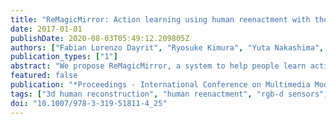 ```yaml
---
title: "ReMagicMirror: Action learning using human reenactment with the mirror metaphor"
date: 2017-01-01
publishDate: 2020-08-03T05:49:12.209805Z
authors: ["Fabian Lorenzo Dayrit", "Ryosuke Kimura", "Yuta Nakashima", "Ambrosio Blanco", "Hiroshi Kawasaki", "Katsushi Ikeuchi", "Tomokazu Sato", "Naokazu Yokoya"]
publication_types: ["1"]
abstract: "We propose ReMagicMirror, a system to help people learn actions (e.g., martial arts, dances). We first capture the motions of a teacher performing the action to learn, using two RGB-D cameras. Next, we fit a parametric human body model to the depth data and texture it using the color data, reconstructing the teacher's motion and appearance. The learner is then shown the ReMagicMirror system, which acts as a mirror. We overlay the teacher's reconstructed body on top of this mirror in an augmented reality fashion. The learner is able to intuitively manipulate the reconstruction's viewpoint by simply rotating her body, allowing for easy comparisons between the learner and the teacher. We perform a user study to evaluate our system's ease of use, effectiveness, quality, and appeal."
featured: false
publication: "*Proceedings - International Conference on Multimedia Modeling (MMM)*"
tags: ["3d human reconstruction", "human reenactment", "rgb-d sensors", "sensing"]
doi: "10.1007/978-3-319-51811-4_25"
---
```


